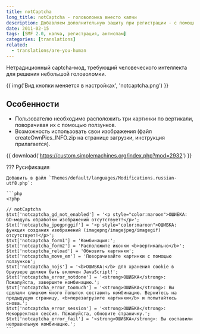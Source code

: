 ```yaml
---
title: notCaptcha
long_title: notCaptcha - головоломка вместо капчи
description: Добавляем дополнительную защиту при регистрации - с помощью небольшой головоломки.
date: 2011-02-15
tags: [SMF 2.0, капча, регистрация, антиспам]
categories: [translations]
related:
  - translations/are-you-human
---
```


Нетрадиционный captcha-мод, требующий человеческого интеллекта для решения небольшой головоломки.

<!-- more -->

{{ img('Вид кнопки меняется в настройках', 'notcaptcha.png') }}

## Особенности

- Пользователю необходимо расположить три картинки по вертикали, поворачивая их с помощью ползунков.
- Возможность использовать свои изображения (файл createOwnPics_INFO.zip на странице загрузки, инструкция прилагается).

{{ download('https://custom.simplemachines.org/index.php?mod=2932') }}

??? Русификация

    Добавить в файл `Themes/default/languages/Modifications.russian-utf8.php`:

    ```php
    <?php

    // notCaptcha
    $txt['notcaptcha_gd_not_enabled'] = '<p style="color:maroon">ОШИБКА: GD-модуль обработки изображений отсутствует!</p>';
    $txt['notcaptcha_jpegpnggif'] = '<p style="color:maroon">ОШИБКА: функция создания изображений (imagepng/imagejpeg/imagegif) отсутствует!</p>';
    $txt['notcaptcha_form1'] = 'Комбинация:';
    $txt['notcaptcha_form2'] = 'Расположите иконки <b>вертикально</b>';
    $txt['notcaptcha_reload'] = 'Обновить картинки';
    $txt['notcaptcha_move_em'] = 'Поворачивайте картинки с помощью ползунков';
    $txt['notcaptcha_nojs'] = '<b>ОШИБКА:</b> для хранения cookie в браузере должен быть включен JavaScript!';
    $txt['notcaptcha_error_notdone'] = '<strong>ОШИБКА</strong>: Пожалуйста, завершите комбинацию.';
    $txt['notcaptcha_error_toomuch'] = '<strong>ОШИБКА</strong>: Вы сделали слишком много попыток составить комбинацию. Вернитесь на предыдущую страницу, <b>перезагрузите картинки</b> и попытайтесь снова.';
    $txt['notcaptcha_error_session'] = '<strong>ОШИБКА</strong>: Некорректная сессия. Пожалуйста, обновите страничку.';
    $txt['notcaptcha_error_fail'] = '<strong>ОШИБКА</strong>: Вы составили неправильную комбинацию.';
    ```
